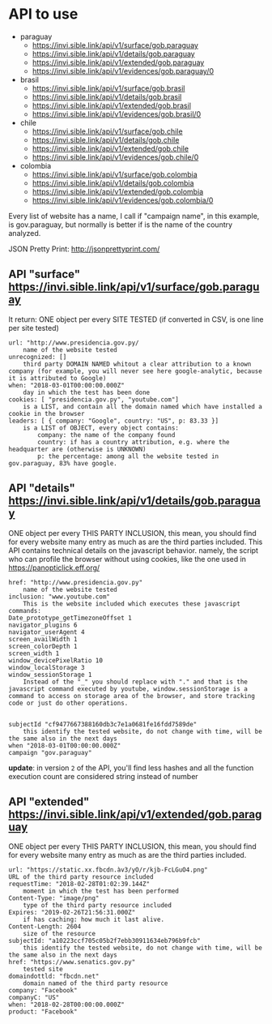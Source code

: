 # API to use

  * paraguay
    * https://invi.sible.link/api/v1/surface/gob.paraguay
    * https://invi.sible.link/api/v1/details/gob.paraguay
    * https://invi.sible.link/api/v1/extended/gob.paraguay
    * https://invi.sible.link/api/v1/evidences/gob.paraguay/0
  * brasil
    * https://invi.sible.link/api/v1/surface/gob.brasil
    * https://invi.sible.link/api/v1/details/gob.brasil
    * https://invi.sible.link/api/v1/extended/gob.brasil
    * https://invi.sible.link/api/v1/evidences/gob.brasil/0
  * chile
    * https://invi.sible.link/api/v1/surface/gob.chile
    * https://invi.sible.link/api/v1/details/gob.chile
    * https://invi.sible.link/api/v1/extended/gob.chile
    * https://invi.sible.link/api/v1/evidences/gob.chile/0
  * colombia
    * https://invi.sible.link/api/v1/surface/gob.colombia
    * https://invi.sible.link/api/v1/details/gob.colombia
    * https://invi.sible.link/api/v1/extended/gob.colombia
    * https://invi.sible.link/api/v1/evidences/gob.colombia/0


Every list of website has a name, I call if "campaign name", in this example, is gov.paraguay, but normally is better if is the name of the country analyzed. 

JSON Pretty Print: http://jsonprettyprint.com/

## API "surface" https://invi.sible.link/api/v1/surface/gob.paraguay

It return: ONE object per every SITE TESTED (if converted in CSV, is one line per site tested)
        

    url: "http://www.presidencia.gov.py/
    	name of the website tested
    unrecognized: []
    	third party DOMAIN NAMED whitout a clear attribution to a known company (for example, you will never see here google-analytic, because it is attributed to Google)
    when: "2018-03-01T00:00:00.000Z"
    	day in which the test has been done
    cookies: [ "presidencia.gov.py", "youtube.com"]
    	is a LIST, and contain all the domain named which have installed a cookie in the browser
    leaders: [ { company: "Google", country: "US", p: 83.33 }]
    	is a LIST of OBJECT, every object contains:
			company: the name of the company found
			country: if has a country attribution, e.g. where the headquarter are (otherwise is UNKNOWN)
			p: the percentage: among all the website tested in gov.paraguay, 83% have google.


## API "details" https://invi.sible.link/api/v1/details/gob.paraguay

ONE object per every THIS PARTY INCLUSION, this mean, you should find for every website many entry as much as are the third parties included.
This API contains technical details on the javascript behavior. namely, the script who can profile the browser without using cookies, like the one used in https://panopticlick.eff.org/

    href: "http://www.presidencia.gov.py" 
    	name of the website tested
    inclusion: "www.youtube.com" 
    	This is the website included which executes these javascript commands:
    Date_prototype_getTimezoneOffset 1 
    navigator_plugins 6 
    navigator_userAgent 4 
    screen_availWidth 1 
    screen_colorDepth 1 
    screen_width 1 
    window_devicePixelRatio 10 
    window_localStorage 3 
    window_sessionStorage 1 
    	Instead of the "_" you should replace with "." and that is the javascript command executed by youtube, window.sessionStorage is a command to access on storage area of the browser, and store tracking code or just do other operations.


    subjectId "cf9477667388160db3c7e1a0681fe16fdd7589de" 
		this identify the tested website, do not change with time, will be the same also in the next days
    when "2018-03-01T00:00:00.000Z" 
    campaign "gov.paraguay"

**update**: in version `2` of the API, you'll find less hashes and all the function execution count are considered string instead of number


## API "extended" https://invi.sible.link/api/v1/extended/gob.paraguay

ONE object per every THIS PARTY INCLUSION, this mean, you should find for every website many entry as much as are the third parties included.


    url: "https://static.xx.fbcdn.àv3/yO/r/kjb-FcLGuO4.png"
    URL of the third party resource included
    requestTime: "2018-02-28T01:02:39.144Z"
    	moment in which the test has been performed
    Content-Type: "image/png"
    	type of the third party resource included
    Expires: "2019-02-26T21:56:31.000Z"
    	if has caching: how much it last alive. 
    Content-Length: 2604
    	size of the resource
    subjectId: "a10223ccf705c05b2f7ebb30911634eb796b9fcb"
    	this identify the tested website, do not change with time, will be the same also in the next days
    href: "https://www.senatics.gov.py"
    	tested site
    domaindottld: "fbcdn.net"
    	domain named of the third party resource
    company: "Facebook"
    companyC: "US"
    when: "2018-02-28T00:00:00.000Z"
    product: "Facebook"

